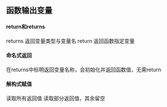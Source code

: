## 函数输出变量

#### return和returns

returns 返回变量类型与变量名
return  返回函数指定变量

#### 命名式返回

在returns中标明返回变量名称，会初始化并返回函数值，无需return

#### 解构式赋值

读取所有返回值
读取部分返回值，其余留空
